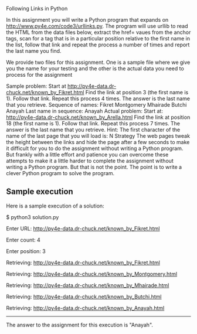 Following Links in Python

In this assignment you will write a Python program that expands on http://www.py4e.com/code3/urllinks.py. The program will use urllib to read the HTML from the data files below, extract the href= vaues from the anchor tags, scan for a tag that is in a particular position relative to the first name in the list, follow that link and repeat the process a number of times and report the last name you find.

We provide two files for this assignment. One is a sample file where we give you the name for your testing and the other is the actual data you need to process for the assignment

Sample problem: Start at http://py4e-data.dr-chuck.net/known_by_Fikret.html
Find the link at position 3 (the first name is 1). Follow that link. Repeat this process 4 times. The answer is the last name that you retrieve.
Sequence of names: Fikret Montgomery Mhairade Butchi Anayah
Last name in sequence: Anayah
Actual problem: Start at: http://py4e-data.dr-chuck.net/known_by_Arella.html
Find the link at position 18 (the first name is 1). Follow that link. Repeat this process 7 times. The answer is the last name that you retrieve.
Hint: The first character of the name of the last page that you will load is: N
Strategy
The web pages tweak the height between the links and hide the page after a few seconds to make it difficult for you to do the assignment without writing a Python program. But frankly with a little effort and patience you can overcome these attempts to make it a little harder to complete the assignment without writing a Python program. But that is not the point. The point is to write a clever Python program to solve the program.

Sample execution
---------------------------------------------------------------------
Here is a sample execution of a solution:

$ python3 solution.py

Enter URL: http://py4e-data.dr-chuck.net/known_by_Fikret.html

Enter count: 4

Enter position: 3

Retrieving: http://py4e-data.dr-chuck.net/known_by_Fikret.html

Retrieving: http://py4e-data.dr-chuck.net/known_by_Montgomery.html

Retrieving: http://py4e-data.dr-chuck.net/known_by_Mhairade.html

Retrieving: http://py4e-data.dr-chuck.net/known_by_Butchi.html

Retrieving: http://py4e-data.dr-chuck.net/known_by_Anayah.html

----------------------------------------------------------------------
The answer to the assignment for this execution is "Anayah".
